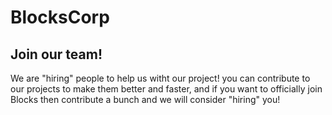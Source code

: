 # BlocksCorp
## Join our team!
We are "hiring" people to help us witht our project! you can contribute to our projects to make them better and faster, and if you want to officially join Blocks then contribute a bunch and we will consider "hiring" you!
